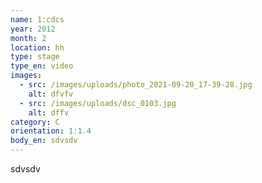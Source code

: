 ```yaml
---
name: 1:cdcs
year: 2012
month: 2
location: hh
type: stage
type_en: video
images:
  - src: /images/uploads/photo_2021-09-20_17-39-28.jpg
    alt: dfvfv
  - src: /images/uploads/dsc_0103.jpg
    alt: dffv
category: C
orientation: 1:1.4
body_en: sdvsdv
---
```

sdvsdv
